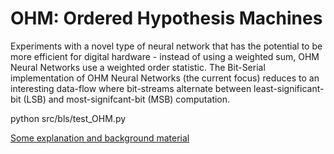 # OHM: Ordered Hypothesis Machines

Experiments with a novel type of neural network that has the potential to be more efficient for digital hardware - instead of using a weighted sum, OHM Neural Networks use a weighted order statistic. The Bit-Serial implementation of OHM Neural Networks (the current focus) reduces to an interesting data-flow where bit-streams alternate between least-significant-bit (LSB) and most-signifcant-bit (MSB) computation. 

python src/bls/test_OHM.py 

[Some explanation and background material](https://github.com/pookaPlay/ohm/wiki)


